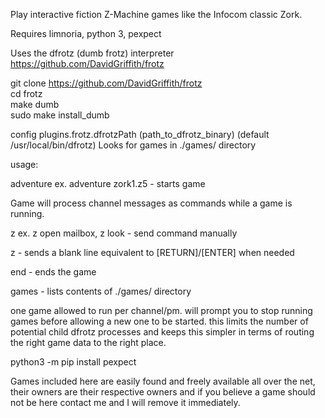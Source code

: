 Play interactive fiction Z-Machine games like the Infocom classic Zork.

Requires limnoria, python 3, pexpect

Uses the dfrotz (dumb frotz) interpreter https://github.com/DavidGriffith/frotz

git clone https://github.com/DavidGriffith/frotz<br>
cd frotz<br>
make dumb<br>
sudo make install_dumb<br>

config plugins.frotz.dfrotzPath (path_to_dfrotz_binary) (default /usr/local/bin/dfrotz)
Looks for games in ./games/ directory

usage:

adventure <game name> ex. adventure zork1.z5 - starts game
  
Game will process channel messages as commands while a game is running.
  
z <command> ex. z open mailbox, z look - send command manually

z <no input> - sends a blank line equivalent to [RETURN]/[ENTER] when needed
  
end - ends the game

games - lists contents of ./games/ directory

one game allowed to run per channel/pm. will prompt you to stop running games before allowing a new one to be started.
this limits the number of potential child dfrotz processes and keeps this simpler in terms of routing the right game data
to the right place.

python3 -m pip install pexpect

Games included here are easily found and freely available all over the net, their owners are their respective owners 
and if you believe a game should not be here contact me and I will remove it immediately. 
